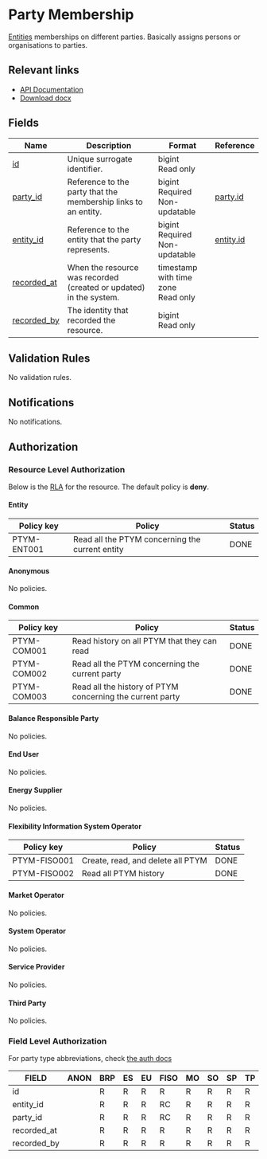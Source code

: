 # Party Membership

[Entities](entity.md) memberships on different parties. Basically assigns
persons or organisations to parties.

## Relevant links

* [API Documentation](https://flex-test.elhub.no/api/v0/#/operations/list_party_membership)
* [Download docx](../download/party_membership.docx)

## Fields

| Name                                                                  | Description                                                        | Format                                 | Reference                       |
|-----------------------------------------------------------------------|--------------------------------------------------------------------|----------------------------------------|---------------------------------|
| <a name="field-id" href="#field-id">id</a>                            | Unique surrogate identifier.                                       | bigint<br/>Read only                   |                                 |
| <a name="field-party_id" href="#field-party_id">party_id</a>          | Reference to the party that the membership links to an entity.     | bigint<br/>Required<br/>Non-updatable  | [party.id](party.md#field-id)   |
| <a name="field-entity_id" href="#field-entity_id">entity_id</a>       | Reference to the entity that the party represents.                 | bigint<br/>Required<br/>Non-updatable  | [entity.id](entity.md#field-id) |
| <a name="field-recorded_at" href="#field-recorded_at">recorded_at</a> | When the resource was recorded (created or updated) in the system. | timestamp with time zone<br/>Read only |                                 |
| <a name="field-recorded_by" href="#field-recorded_by">recorded_by</a> | The identity that recorded the resource.                           | bigint<br/>Read only                   |                                 |

## Validation Rules

No validation rules.

## Notifications

No notifications.

## Authorization

### Resource Level Authorization

Below is the [RLA](../technical/auth.md#resource-level-authorization-rla) for the
resource. The default policy is **deny**.

#### Entity

| Policy key  | Policy                                          | Status |
|-------------|-------------------------------------------------|--------|
| PTYM-ENT001 | Read all the PTYM concerning the current entity | DONE   |

#### Anonymous

No policies.

#### Common

| Policy key  | Policy                                                    | Status |
|-------------|-----------------------------------------------------------|--------|
| PTYM-COM001 | Read history on all PTYM that they can read               | DONE   |
| PTYM-COM002 | Read all the PTYM concerning the current party            | DONE   |
| PTYM-COM003 | Read all the history of PTYM concerning the current party | DONE   |

#### Balance Responsible Party

No policies.

#### End User

No policies.

#### Energy Supplier

No policies.

#### Flexibility Information System Operator

| Policy key   | Policy                            | Status |
|--------------|-----------------------------------|--------|
| PTYM-FISO001 | Create, read, and delete all PTYM | DONE   |
| PTYM-FISO002 | Read all PTYM history             | DONE   |

#### Market Operator

No policies.

#### System Operator

No policies.

#### Service Provider

No policies.

#### Third Party

No policies.

### Field Level Authorization

For party type abbreviations, check [the auth docs](../technical/auth.md#party)

| FIELD       | ANON | BRP | ES | EU | FISO | MO | SO | SP | TP |
|-------------|------|-----|----|----|------|----|----|----|----|
| id          |      | R   | R  | R  | R    | R  | R  | R  | R  |
| entity_id   |      | R   | R  | R  | RC   | R  | R  | R  | R  |
| party_id    |      | R   | R  | R  | RC   | R  | R  | R  | R  |
| recorded_at |      | R   | R  | R  | R    | R  | R  | R  | R  |
| recorded_by |      | R   | R  | R  | R    | R  | R  | R  | R  |
